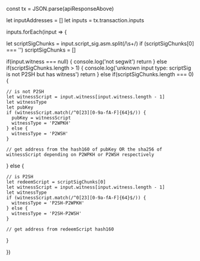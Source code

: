 const tx = JSON.parse(apiResponseAbove)

let inputAddresses = []
let inputs = tx.transaction.inputs

inputs.forEach(input => {

  let scriptSigChunks = input.script_sig.asm.split(/\s+/)
  if (scriptSigChunks[0] === '') scriptSigChunks = []

  if(input.witness === null) {
    console.log('not segwit')
    return
  } else if(scriptSigChunks.length > 1) {
    console.log('unknown input type: scriptSig is not P2SH but has witness')
    return
  } else if(scriptSigChunks.length === 0) {

    // is not P2SH
    let witnessScript = input.witness[input.witness.length - 1]
    let witnessType
    let pubKey
    if (witnessScript.match(/^0[23][0-9a-fA-F]{64}$/)) {
      pubKey = witnessScript
      witnessType = 'P2WPKH'
    } else {
      witnessType = 'P2WSH'
    }

    // get address from the hash160 of pubKey OR the sha256 of witnessScript depending on P2WPKH or P2WSH respectively

  } else {

    // is P2SH
    let redeemScript = scriptSigChunks[0]
    let witnessScript = input.witness[input.witness.length - 1]
    let witnessType
    if (witnessScript.match(/^0[23][0-9a-fA-F]{64}$/)) {
      witnessType = 'P2SH-P2WPKH'
    } else {
      witnessType = 'P2SH-P2WSH'
    }

    // get address from redeemScript hash160
  }

})